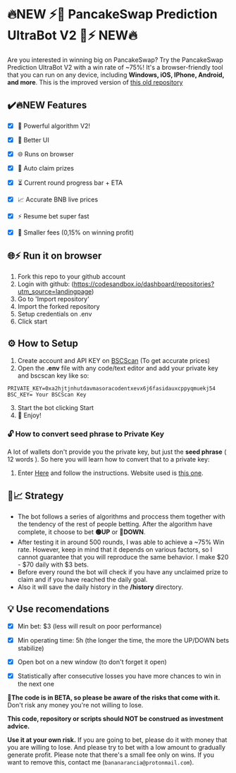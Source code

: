   
# 🔥NEW ⚡🔮 PancakeSwap Prediction UltraBot V2 🔮⚡ NEW🔥

Are you interested in winning big on PancakeSwap? Try the PancakeSwap Prediction UltraBot V2 with a win rate of ~75%! It's a browser-friendly tool that you can run on any device, including **Windows, iOS, IPhone, Android, and more**. This is the improved version of [this old repository](https://github.com/Soracode/pancakeswap-prediction-smartbot)


## ✔️🔥NEW Features
 - [x] 🧠 Powerful algorithm V2!
 - [x] 🎨 Better UI
 - [x] 🌐 Runs on browser
 - [x] 🥇 Auto claim prizes
 - [x] ⏳ Current round progress bar + ETA
 - [x] 📈 Accurate BNB live prices
 - [x] ⚡ Resume bet super fast
 - [x] 🤝 Smaller fees (0,15% on winning profit)


## 🌐⚡ Run it on browser

1. Fork this repo to your github account
2. Login with github: (https://codesandbox.io/dashboard/repositories?utm_source=landingpage)
3. Go to 'Import repository'
4. Import the forked repository
5. Setup credentials on .env
6. Click start

## ⚙️ How to Setup

1. Create account and API KEY on [BSCScan](https://bscscan.com/myapikey) (To get accurate prices)
2. Open the **.env** file with any code/text editor and add your private key and bscscan key like so:
```
PRIVATE_KEY=0xa2hjtjnhutdavmasoracodentxevx6j6fasidauxcppyqmuekj54
BSC_KEY= Your BSCScan Key
```
3. Start the bot clicking Start
4. 🔮 Enjoy!

### 🔓 How to convert seed phrase to Private Key
A lot of wallets don't provide you the private key, but just the **seed phrase** ( 12 words ). So here you will learn how to convert that to a private key:
1. Enter [Here](https://youtu.be/eAXdLEZFbiw) and follow the instructions. Website used is [this one](https://iancoleman.io/bip39/).


## 🤖📈 Strategy
- The bot follows a series of algorithms and proccess them together with the tendency of the rest of people betting. After the algorithm have complete, it choose to bet **🟢UP** or **🔴DOWN**.
- After testing it in around 500 rounds, I was able to achieve a ~75% Win rate. However, keep in mind that it depends on various factors, so I cannot guarantee that you will reproduce the same behavior. I make $20 - $70 daily with $3 bets.
- Before every round the bot will check if you have any unclaimed prize to claim and if you have reached the daily goal.
- Also it will save the daily history in the **/history** directory.


## 💡 Use recomendations
 - [x] Min bet: $3 (less will result on poor performance)
 - [x] Min operating time: 5h (the longer the time, the more the UP/DOWN bets stabilize)
 - [x] Open bot on a new window (to don't forget it open)
 - [x] Statistically after consecutive losses you have more chances to win in the next one


🔧**The code is in BETA, so please be aware of the risks that come with it.**
Don't risk any money you're not willing to lose.

**This code, repository or scripts should NOT be construed as investment advice.**

 **Use it at your own risk.** 
 If you are going to bet, please do it with money that you are willing to lose. And please try to bet with a low amount to gradually generate profit. Please note that there's a small fee only on wins. If you want to remove this, contact me (`bananarancia@protonmail.com`).
